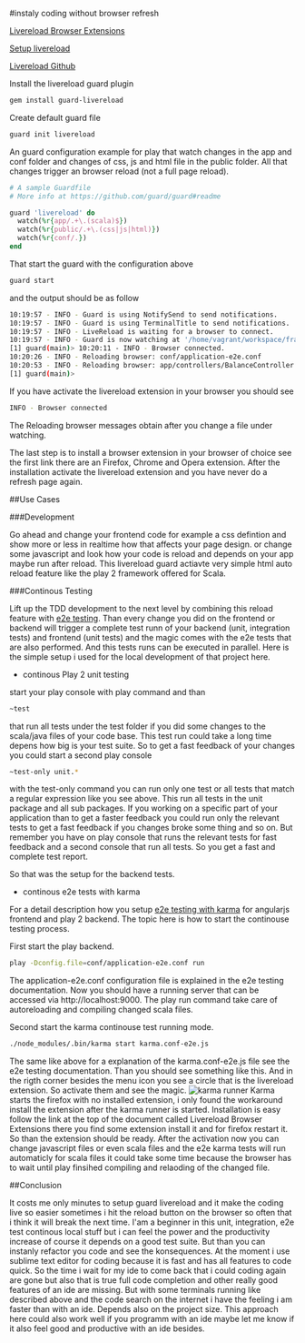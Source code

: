 #instaly coding without browser refresh

[Livereload Browser Extensions](http://feedback.livereload.com/knowledgebase/articles/86242-how-do-i-install-and-use-the-browser-extensions-)

[Setup livereload](https://coderwall.com/p/-uvdya)

[Livereload Github](https://github.com/guard/guard-livereload)


Install the livereload guard plugin
```bash
gem install guard-livereload
```

Create default guard file
```bash
guard init livereload
```

An guard configuration example for play that watch changes in the app and conf folder and changes of css, js and html file in the public folder. All that changes trigger an browser reload (not a full page reload).
```ruby
# A sample Guardfile
# More info at https://github.com/guard/guard#readme

guard 'livereload' do
  watch(%r{app/.+\.(scala)$})
  watch(%r{public/.+\.(css|js|html)})
  watch(%r{conf/.})
end
```

That start the guard with the configuration above 
```bash
guard start
```
and the output should be as follow
```bash
10:19:57 - INFO - Guard is using NotifySend to send notifications.
10:19:57 - INFO - Guard is using TerminalTitle to send notifications.
10:19:57 - INFO - LiveReload is waiting for a browser to connect.
10:19:57 - INFO - Guard is now watching at '/home/vagrant/workspace/frank/bankapp'
[1] guard(main)> 10:20:11 - INFO - Browser connected.
10:20:26 - INFO - Reloading browser: conf/application-e2e.conf
10:20:53 - INFO - Reloading browser: app/controllers/BalanceController.scala
[1] guard(main)> 
```
If you have activate the livereload extension in your browser you should see
```bash
INFO - Browser connected
```
The Reloading browser messages obtain after you change a file under watching.

The last step is to install a browser extension in your browser of choice see the first link there are an Firefox, Chrome and Opera extension. After the installation activate the livereload extension and you have never do a refresh page again.

##Use Cases

###Development

Go ahead and change your frontend code for example a css defintion and show more or less in realtime how that affects your page design. or change some javascript and look how your code is reload and depends on your app maybe run after reload. This livereload guard actiavte very simple html auto reload feature like the play 2 framework offered for Scala.

###Continous Testing

Lift up the TDD development to the next level by combining this reload feature with [e2e testing](https://github.com/pussinboots/bankapp/blob/master/doc/e2etest.md). Than every change you did on the frontend or backend
will trigger a complete test runn of your backend (unit, integration tests) and frontend (unit tests) and the magic comes with the e2e tests that are also performed. And this tests runs can be executed in parallel. Here is the simple setup i used for the local development of that project here.

* continous Play 2 unit testing

start your play console with play command and than
```bash
~test
```
that run all tests under the test folder if you did some changes to the scala/java files of your code base. This test run could take a long time depens how big is your test suite. So to get a fast feedback of your changes you could start a second play console
```bash
~test-only unit.*
```
with the test-only command you can run only one test or all tests that match a regular expression like you see above. This run all tests in the unit package and all sub packages. If you working on a specific part of your application than to get a faster feedback you could run only the relevant tests to get a fast feedback if you changes broke some thing and so on. But remember you have on play console that runs the relevant tests for fast feedback and a second console that run all tests. So you get a fast and complete test report.

So that was the setup for the backend tests.

* continous e2e tests with karma

For a detail description how you setup [e2e testing with karma](https://github.com/pussinboots/bankapp/blob/master/doc/e2etest.md) for angularjs frontend and play 2 backend. The topic here is how to start the continouse testing process. 

First start the play backend.
```bash
play -Dconfig.file=conf/application-e2e.conf run
```
The application-e2e.conf configuration file is explained in the e2e testing documentation. Now you should have a running server that can be accessed via http://localhost:9000. The play run command take care of autoreloading and compiling changed scala files.

Second start the karma continouse test running mode.
```bash
./node_modules/.bin/karma start karma.conf-e2e.js
```
The same like above for a explanation of the karma.conf-e2e.js file see the e2e testing documentation. 
Than you should see something like this. And in the rigth corner besides the menu icon you see a circle that is the livereload extension. So activate them and see the magic.
![karma runner](https://raw.githubusercontent.com/pussinboots/bankapp/master/public/images/karma_runner_firefox.png)
Karma starts the firefox with no installed extension, i only found the workaround install the extension after the karma runner is started. Installation is easy follow the link at the top of the document called Livereload Browser Extensions there you find some extension install it and for firefox restart it. So than the extension should be ready. After the activation now you can change javascript files or even scala files and the e2e karma tests will run automaticly for scala files it could take some time because the browser has to wait until play finsihed compiling and relaoding of the changed file.

##Conclusion

It costs me only minutes to setup guard livereload and it make the coding live so easier sometimes i hit the reload button on the browser so often that i think it will break the next time. I'am a beginner in this unit, integration, e2e test continous local stuff but i can feel the power and the productivity increase of course it depends on a good test suite. But than you can instanly refactor you code and see the konsequences. At the moment i use sublime text editor for coding because it is fast and has all features to code quick. So the time i wait for my ide to come back that i could coding again are gone but also that is true full code completion and other really good features of an ide are missing. But with some terminals running like described above and the code search on the internet i have the feeling i am faster than with an ide. Depends also on the project size. This approach here could also work well if you programm with an ide maybe let me know if it also feel good and productive with an ide besides.


